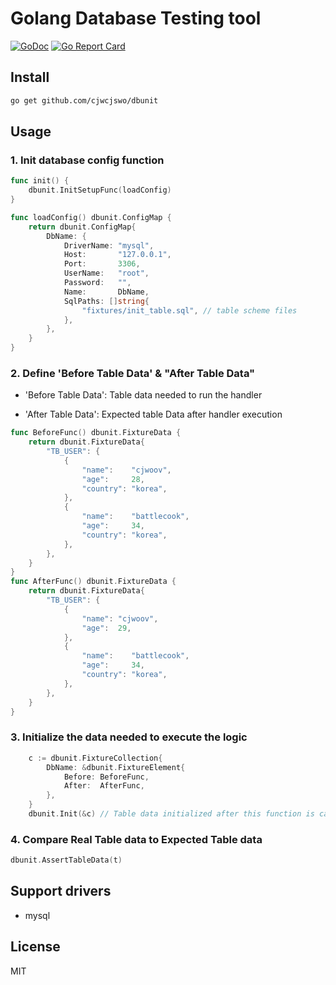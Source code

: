 # Golang Database Testing tool
[![GoDoc](https://godoc.org/github.com/cjwcjswo/dbunit?status.svg)](https://godoc.org/github.com/cjwcjswo/dbunit) [![Go Report Card](https://goreportcard.com/badge/github.com/cjwcjswo/dbunit)](https://goreportcard.com/report/github.com/cjwcjswo/dbunit)

## Install 

```bash
go get github.com/cjwcjswo/dbunit
```

## Usage

### 1. Init database config function

```go
func init() {
	dbunit.InitSetupFunc(loadConfig)
}

func loadConfig() dbunit.ConfigMap {
	return dbunit.ConfigMap{
		DbName: {
			DriverName: "mysql",
			Host:       "127.0.0.1",
			Port:       3306,
			UserName:   "root",
			Password:   "",
			Name:       DbName,
			SqlPaths: []string{
				"fixtures/init_table.sql", // table scheme files
			},
		},
	}
}
```

### 2. Define 'Before Table Data' & "After Table Data"

- 'Before Table Data': Table data needed to run the handler

- 'After Table Data': Expected table Data after handler execution

```go
func BeforeFunc() dbunit.FixtureData {
	return dbunit.FixtureData{
		"TB_USER": {
			{
				"name":    "cjwoov",
				"age":     28,
				"country": "korea",
			},
			{
				"name":    "battlecook",
				"age":     34,
				"country": "korea",
			},
		},
	}
}
func AfterFunc() dbunit.FixtureData {
	return dbunit.FixtureData{
		"TB_USER": {
			{
				"name": "cjwoov",
				"age":  29,
			},
			{
				"name":    "battlecook",
				"age":     34,
				"country": "korea",
			},
		},
	}
}

```

### 3. Initialize the data needed to execute the logic

```go
	c := dbunit.FixtureCollection{
		DbName: &dbunit.FixtureElement{
			Before: BeforeFunc,
			After:  AfterFunc,
		},
	}
	dbunit.Init(&c) // Table data initialized after this function is called.
```

### 4. Compare Real Table data to Expected Table data 

```go
dbunit.AssertTableData(t)
```

## Support drivers

- mysql

## License

MIT